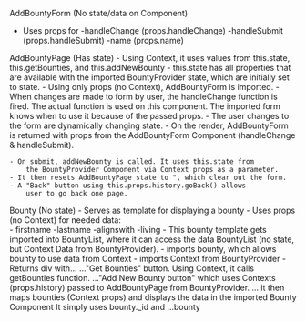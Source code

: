 AddBountyForm (No state/data on Component)
- Uses props for
    -handleChange (props.handleChange)
    -handleSubmit (props.handleSubmit)
    -name (props.name)
    
AddBountyPage (Has state)
    - Using Context, it uses values from this.state, 
        this.getBounties, and this.addNewBounty
    - this.state has all properties that are available with
        the imported BountyProvider state, which are initially
        set to state.
    - Using only props (no Context), AddBountyForm is imported. 
    - When changes are made to form by user, the handleChange
        function is fired. The actual function is used on this
        component. The imported form knows when to use it
        because of the passed props. 
    - The user changes to the form are dynamically changing
        state.
    - On the render, AddBountyForm is returned with props 
        from the AddBountyForm Component (handleChange & handleSubmit).
        
    - On submit, addNewBounty is called. It uses this.state from
        the BountyProvider Component via Context props as a parameter.
    - It then resets AddBountyPage state to ", which clear out the form.
    - A "Back" button using this.props.history.goBack() allows
        user to go back one page. 
        
Bounty (No state)
    - Serves as template for displaying a bounty
    - Uses props (no Context) for needed data:  
        - firstname
        -lastname
        -alignswith
        -living
    - This bounty template gets imported into BountyList, 
        where it can access the data 
    BountyList (no state, but Context Data from BountyProvider).
    - imports bounty, which allows bounty to use data from Context
    - imports Context from BountyProvider 
    - Returns div with...
        ..."Get Bounties" button. Using Context,
        it calls getBounties function.
        ..."Add New Bounty button" which uses Contexts (props.history) passed 
            to AddBountyPage from BountyProvider.
        ... it then maps bounties (Context props) and displays the data
            in the imported Bounty Component
                It simply uses bounty._id and ...bounty
        
    